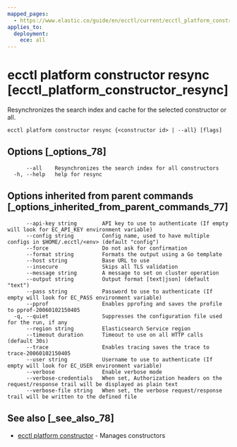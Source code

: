 ```yaml
---
mapped_pages:
  - https://www.elastic.co/guide/en/ecctl/current/ecctl_platform_constructor_resync.html
applies_to:
  deployment:
    ece: all
---
```


# ecctl platform constructor resync [ecctl_platform_constructor_resync]

Resynchronizes the search index and cache for the selected constructor or all.

```
ecctl platform constructor resync {<constructor id> | --all} [flags]
```


## Options [_options_78]

```
      --all    Resynchronizes the search index for all constructors
  -h, --help   help for resync
```


## Options inherited from parent commands [_options_inherited_from_parent_commands_77]

```
      --api-key string        API key to use to authenticate (If empty will look for EC_API_KEY environment variable)
      --config string         Config name, used to have multiple configs in $HOME/.ecctl/<env> (default "config")
      --force                 Do not ask for confirmation
      --format string         Formats the output using a Go template
      --host string           Base URL to use
      --insecure              Skips all TLS validation
      --message string        A message to set on cluster operation
      --output string         Output format [text|json] (default "text")
      --pass string           Password to use to authenticate (If empty will look for EC_PASS environment variable)
      --pprof                 Enables pprofing and saves the profile to pprof-20060102150405
  -q, --quiet                 Suppresses the configuration file used for the run, if any
      --region string         Elasticsearch Service region
      --timeout duration      Timeout to use on all HTTP calls (default 30s)
      --trace                 Enables tracing saves the trace to trace-20060102150405
      --user string           Username to use to authenticate (If empty will look for EC_USER environment variable)
      --verbose               Enable verbose mode
      --verbose-credentials   When set, Authorization headers on the request/response trail will be displayed as plain text
      --verbose-file string   When set, the verbose request/response trail will be written to the defined file
```


## See also [_see_also_78]

* [ecctl platform constructor](/reference/ecctl_platform_constructor.md) - Manages constructors